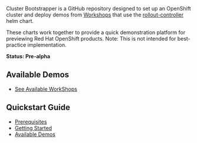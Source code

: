 Cluster Bootstrapper is a GitHub repository designed to set up an OpenShift cluster and deploy demos from [Workshops](https://github.com/poc-examples/workshops) that use the [rollout-controller](https://github.com/poc-examples/charts/tree/main/charts/rollout-controller) helm chart.

These charts work together to provide a quick demonstration platform for previewing Red Hat OpenShift products.  Note: This is not intended for best-practice implementation.

**Status: Pre-alpha**

## Available Demos

- [See Available WorkShops](https://github.com/poc-examples/workshops)

## Quickstart Guide
- [Prerequisites](getting-started/prerequisites.md)
- [Getting Started](getting-started/getting-started.md)
- [Available Demos](installation.md)
<!-- 
A "Workshop" consists of:
1. Workshop Chart: Configures the demonstration environment.
2. Workflow Script: Works with the chart and guides the user through the demo. -->
